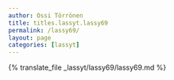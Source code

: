 ```yaml
---
author: Ossi Törrönen
title: titles.lassyt.lassy69
permalink: /lassy69/
layout: page
categories: [lassyt]
---
```

{% translate_file _lassyt/lassy69/lassy69.md %}